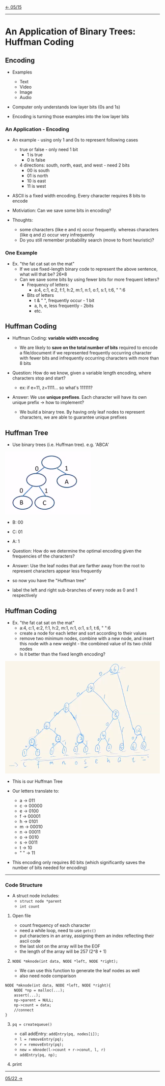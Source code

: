 [\<- 05/15](05-15.md)

---

# An Application of Binary Trees: Huffman Coding

## Encoding

- Examples
	- Text
	- Video
	- Image
	- Audio

- Computer only understands low layer bits (0s and 1s)

- Encoding is turning those examples into the low layer bits

### An Application - Encoding

- An example - using only 1 and 0s to represent following cases
	- true or false - only need 1 bit
		- 1 is true
		- 0 is false
	- 4 directions: south, north, east, and west - need 2 bits
		- 00 is south
		- 01 is north
		- 10 is east
		- 11 is west

- ASCII is a fixed width encoding. Every character requires 8 bits to encode

- Motiviation: Can we save some bits in encoding?
- Thoughts:
	- some characters (like e and n) occur frequently. whereas characters (like q and z) occur very infrequently
	- Do you still remember probability search (move to front heuristic)?

### One Example

- Ex. "the fat cat sat on the mat"
	- If we use fixed-length binary code to represent the above sentence, what will that be? 26\*8
	- Can we save some bits by using fewer bits for more frequent letters?
		- Frequency of letters:
			- a:4, c:1, e:2, f:1, h:2, m:1, n:1, o:1, s:1, t:6, " ":6
		- Bits of letters
			- t & " ", frequently occur - 1 bit
			- a, h, e, less frequently - 2bits
			- etc.

## Huffman Coding

- Huffman Coding: **variable width encoding**
	- We are likely to **save on the total number of bits** required to encode a file/document if we represented frequently occurring character with fewer bits and infrequently occurring characters with more than 8 bits

- Question: How do we know, given a variable length encoding, where characters stop and start?
	- ex: if e=11, z=1111... so what's 111111?

- Answer: We use **unique prefixes**. Each character will have its own unique prefix -> how to implement?
	- We build a binary tree. By having only leaf nodes to represent characters, we are able to guarantee unique prefixes

## Huffman Tree

- Use binary trees (i.e. Huffman tree). e.g. 'ABCA'

![example tree](05-18_img1.png)

- B: 00
- C: 01
- A: 1

- Question: How do we determine the optimal encoding given the frequencies of the characters?
- Answer: Use the leaf nodes that are farther away from the root to represent characters appear less frequently

- so now you have the "Huffman tree"
- label the left and right sub-branches of every node as 0 and 1 respectively

## Huffman Coding

- Ex. "the fat cat sat on the mat"
	- a:4, c:1, e:2, f:1, h:2, m:1, n:1, o:1, s:1, t:6, " ":6
	- create a node for each letter and sort according to their values
	- remove two minimum nodes, combine with a new node, and insert this node with a new weight - the combined value of its two child nodes
	- Is it better than the fixed length encoding?

![example tree](05-18_img2.png)

- This is our Huffman Tree
- Our letters translate to:
	- a   -> 011
	- c   -> 00000
	- e   -> 0100
	- f   -> 00001
	- h   -> 0101
	- m   -> 00010
	- n   -> 00011
	- o   -> 0010
	- s   -> 0011
	- t   -> 10
	- " " -> 11

- This encoding only requires 80 bits (which significantly saves the number of bits needed for encoding)

---

### Code Structure

- A struct node includes:
	- `struct node *parent`
	- `int count`

1. Open file
	- count frequency of each character
	- need a while loop, need to use `getc()`
	- put characters in an array, assigning them an index reflecting their ascii code
	- the last slot on the array will be the EOF
	- the length of the array will be 257 (2^8 + 1)

2. `NODE *mknode(int data, NODE *left, NODE *right);`
	- We can use this function to generate the leaf nodes as well
	- also need node comparison

```
NODE *mknode(int data, NODE *left, NODE *right){
	NODE *np = malloc(...);
	assert(...);
	np->parent = NULL;
	np->count = data;
	//connect
}
```

3. `pq = createqueue()`
	- call addEntry: `addEntry(pq, nodes[i]);`
	- `l = removeEntry(pq);`
	- `r = removeEntry(pq);`
	- `new = mknode(l->count + r->conut, l, r)`
	- `addEntry(pq, np);`

4. print 

---

[05/22 ->](05-22.md)
